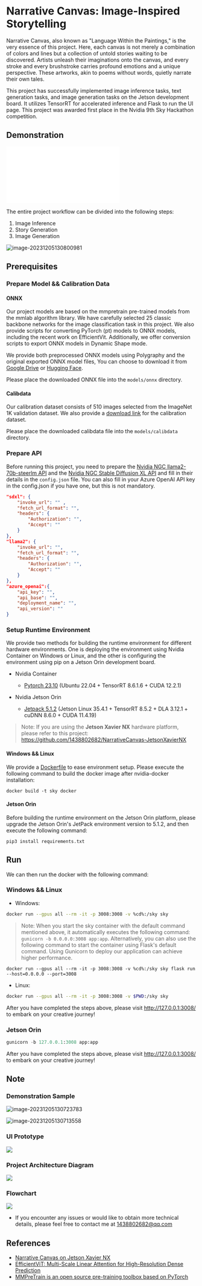 # Narrative Canvas: Image-Inspired Storytelling

Narrative Canvas, also known as "Language Within the Paintings," is the very essence of this project. Here, each canvas is not merely a combination of colors and lines but a collection of untold stories waiting to be discovered. Artists unleash their imaginations onto the canvas, and every stroke and every brushstroke carries profound emotions and a unique perspective. These artworks, akin to poems without words, quietly narrate their own tales.

This project has successfully implemented image inference tasks, text generation tasks, and image generation tasks on the Jetson development board. It utilizes TensorRT for accelerated inference and Flask to run the UI page. This project was awarded first place in the Nvidia 9th Sky Hackathon competition.

## Demonstration

<iframe src="//player.bilibili.com/player.html?aid=279443075&bvid=BV1rc411D7pP&cid=1359524385&p=1" scrolling="no" border="0" frameborder="no" framespacing="0" allowfullscreen="true"> </iframe>

The entire project workflow can be divided into the following steps:

1. Image Inference
2. Story Generation
3. Image Generation

![image-20231205130800981](./assets/image-20231205130800981.png)

## Prerequisites

### Prepare Model && Calibration Data

#### ONNX

Our project models are based on the mmpretrain pre-trained models from the mmlab algorithm library. We have carefully selected 25 classic backbone networks for the image classification task in this project. We also provide scripts for converting PyTorch (pt) models to ONNX models, including the recent work on EfficientVit. Additionally, we offer conversion scripts to export ONNX models in Dynamic Shape mode. 

We provide both preprocessed ONNX models using Polygraphy and the original exported ONNX model files, You can choose to download it from [Google Drive](https://drive.google.com/file/d/1T0-ZIWmZ7eQ7y6KvjXEUbsswfG1GvcNe/view?usp=drive_link) or [Hugging Face](https://huggingface.co/CtrlX/ModelReady-pretrain/tree/main).

Please place the downloaded ONNX file into the `models/onnx` directory.

#### Calibdata

Our calibration dataset consists of 510 images selected from the ImageNet 1K validation dataset. We also provide a [download link](https://drive.google.com/file/d/10QTdYG3SvPnC8xLRYmjBFWInl0qEgbza/view?usp=drive_link) for the calibration dataset. 

Please place the downloaded calibdata file into the `models/calibdata` directory.

### Prepare API

Before running this project, you need to prepare the [Nvidia NGC llama2-70b-steerlm API](https://catalog.ngc.nvidia.com/orgs/nvidia/teams/ai-foundation/models/llama2-70b-steerlm/api) and the [Nvidia NGC Stable Diffusion XL API](https://catalog.ngc.nvidia.com/orgs/nvidia/teams/ai-foundation/models/sdxl/api) and fill in their details in the `config.json` file. You can also fill in your Azure OpenAI API key in the config.json if you have one, but this is not mandatory.

```json
"sdxl": {
    "invoke_url": "" ,
    "fetch_url_format": "",
    "headers": {
        "Authorization": "",
        "Accept": ""
    }
},
"llama2": {
    "invoke_url": "",
    "fetch_url_format": "",
    "headers": {
        "Authorization": "",
        "Accept": ""
    }
},
"azure_openai":{
    "api_key": "",
    "api_base": "",
    "deployment_name": "",
    "api_version": ""
}
```

### Setup Runtime Environment

We provide two methods for building the runtime environment for different hardware environments. One is deploying the environment using Nvidia Container on Windows or Linux, and the other is configuring the environment using pip on a Jetson Orin development board.

- Nvidia Container
  - [Pytorch 23.10](https://catalog.ngc.nvidia.com/orgs/nvidia/containers/pytorch) (Ubuntu 22.04 + TensorRT 8.6.1.6 + CUDA 12.2.1)

- Nvidia Jetson Orin
  - [Jetpack 5.1.2](https://developer.nvidia.com/embedded/jetpack) (Jetson Linux 35.4.1 + TensorRT 8.5.2 + DLA 3.12.1 + cuDNN 8.6.0 + CUDA 11.4.19)

> Note: If you are using the **Jetson Xavier NX** hardware platform, please refer to this project: https://github.com/1438802682/NarrativeCanvas-JetsonXavierNX

#### Windows && Linux

We provide a [Dockerfile](./docker/Dockerfile) to ease environment setup. Please execute the following command to build the docker image after nvidia-docker installation:

```
docker build -t sky docker
```

#### Jetson Orin

Before building the runtime environment on the Jetson Orin platform, please upgrade the Jetson Orin's JetPack environment version to 5.1.2, and then execute the following command:

```
pip3 install requirements.txt
```

## Run

We can then run the docker with the following command:

### Windows && Linux

- Windows:

```bash
docker run --gpus all --rm -it -p 3008:3008 -v %cd%:/sky sky
```
> Note:  When you start the sky container with the default command mentioned above, it automatically executes the following command: `gunicorn -b 0.0.0.0:3008 app:app`. Alternatively, you can also use the following command to start the container using Flask's default command. Using Gunicorn to deploy our application can achieve higher performance.

```
docker run --gpus all --rm -it -p 3008:3008 -v %cd%:/sky sky flask run --host=0.0.0.0 --port=3008
```

- Linux:

```bash
docker run --gpus all --rm -it -p 3008:3008 -v $PWD:/sky sky
```

After you have completed the steps above, please visit http://127.0.0.1:3008/ to embark on your creative journey!

### Jetson Orin

```py
gunicorn -b 127.0.0.1:3008 app:app
```

After you have completed the steps above, please visit http://127.0.0.1:3008/ to embark on your creative journey!

## Note

### Demonstration Sample

![image-20231205130723783](./assets/image-20231205130723783.png)

![image-20231205130713558](./assets/image-20231205130713558.png)

### UI Prototype

![](./assets/protograph.png)

### Project Architecture Diagram

![](./assets/architecture.png)

### Flowchart

![](./assets/flowsheet.png)



- If you encounter any issues or would like to obtain more technical details, please feel free to contact me at [1438802682@qq.com](mailto:1438802682@qq.com)

## References

- [Narrative Canvas on Jetson Xavier NX](https://github.com/1438802682/NarrativeCanvas-JetsonXavierNX)
- [EfficientViT: Multi-Scale Linear Attention for High-Resolution Dense Prediction](https://github.com/mit-han-lab/efficientvit)
- [MMPreTrain is an open source pre-training toolbox based on PyTorch](https://github.com/open-mmlab/mmpretrain/tree/main/mmpretrain)

